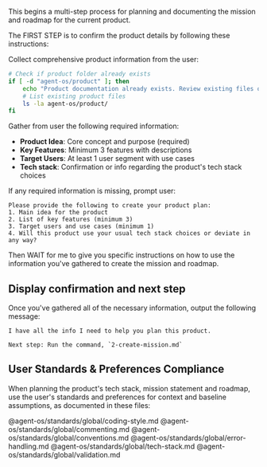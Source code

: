 This begins a multi-step process for planning and documenting the mission and roadmap for the current product.

The FIRST STEP is to confirm the product details by following these instructions:

Collect comprehensive product information from the user:

```bash
# Check if product folder already exists
if [ -d "agent-os/product" ]; then
    echo "Product documentation already exists. Review existing files or start fresh?"
    # List existing product files
    ls -la agent-os/product/
fi
```

Gather from user the following required information:
- **Product Idea**: Core concept and purpose (required)
- **Key Features**: Minimum 3 features with descriptions
- **Target Users**: At least 1 user segment with use cases
- **Tech stack**: Confirmation or info regarding the product's tech stack choices

If any required information is missing, prompt user:
```
Please provide the following to create your product plan:
1. Main idea for the product
2. List of key features (minimum 3)
3. Target users and use cases (minimum 1)
4. Will this product use your usual tech stack choices or deviate in any way?
```


Then WAIT for me to give you specific instructions on how to use the information you've gathered to create the mission and roadmap.

## Display confirmation and next step

Once you've gathered all of the necessary information, output the following message:

```
I have all the info I need to help you plan this product.

Next step: Run the command, `2-create-mission.md`
```

## User Standards & Preferences Compliance

When planning the product's tech stack, mission statement and roadmap, use the user's standards and preferences for context and baseline assumptions, as documented in these files:

@agent-os/standards/global/coding-style.md
@agent-os/standards/global/commenting.md
@agent-os/standards/global/conventions.md
@agent-os/standards/global/error-handling.md
@agent-os/standards/global/tech-stack.md
@agent-os/standards/global/validation.md
